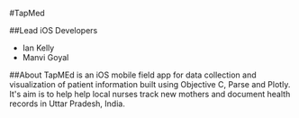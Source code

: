 #TapMed

##Lead iOS Developers 
- Ian Kelly 
- Manvi Goyal 

##About
TapMEd is an iOS mobile field app for data collection and visualization of patient information built using Objective C, Parse and Plotly. It's aim is to help help local nurses track new mothers and document health records in Uttar Pradesh, India.
